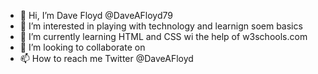 - 👋 Hi, I’m Dave Floyd @DaveAFloyd79
- 👀 I’m interested in playing with technology and learnign soem basics
- 🌱 I’m currently learning HTML and CSS wi the help of w3schools.com
- 💞️ I’m looking to collaborate on 
- 📫 How to reach me Twitter @DaveAFloyd

